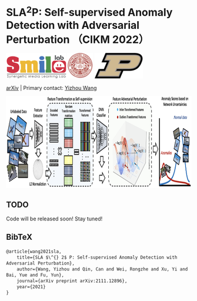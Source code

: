 # SLA$^2$P: Self-supervised Anomaly Detection with Adversarial Perturbation （CIKM 2022）


<div align="left">
    <a><img src="images/smile.png"  height="70px" ></a>
    <a><img src="images/neu.png"  height="70px" ></a>
    <a><img src="images/purdue.png"  height="70px" ></a>
</div>

[arXiv](https://arxiv.org/abs/2111.12896) | Primary contact: [Yizhou Wang](mailto:wyzjack990122@gmail.com)

<div align="center">
  <img src="images/framework.png" width="850px" height="250px">
</div>


<!-- ## Abstract

We propose a novel and powerful framework, dubbed as SLA$^2$P, for unsupervised anomaly detection. After extracting representative embeddings from raw data, we apply random projections to the features and regard features transformed by different projections as belonging to distinct pseudo-classes. We then train a classifier network on these transformed features to perform self-supervised learning. Next, we add adversarial perturbation to the transformed features to decrease their softmax scores of the predicted labels and design anomaly scores based on the predictive uncertainties of the classifier on these perturbed features. Our motivation is that because of the relatively small number and the decentralized modes of anomalies, **1)** the pseudo label classifier's training concentrates more on learning the semantic information of normal data rather than anomalous data; **2)** the transformed features of the normal data are more robust to the perturbations than those of the anomalies. Consequently, the perturbed transformed features of anomalies fail to be classified well and accordingly have lower anomaly scores than those of the normal samples. Extensive experiments on image, text, and inherently tabular benchmark datasets back up our findings and indicate that SLA$^2$P achieves state-of-the-art anomaly detection performance consistently. Specifically, in the AUPR score metric, our SLA$^2$P achieves up to **13\%** improvement on images, **22\%** improvement on texts, and **42\%** improvement on inherently tabular datasets over current SOTA methods. -->


## TODO
Code will be released soon! Stay tuned!

## BibTeX

    @article{wang2021sla,
        title={SLA $\^{} 2$ P: Self-supervised Anomaly Detection with Adversarial Perturbation},
        author={Wang, Yizhou and Qin, Can and Wei, Rongzhe and Xu, Yi and Bai, Yue and Fu, Yun},
        journal={arXiv preprint arXiv:2111.12896},
        year={2021}
    }
